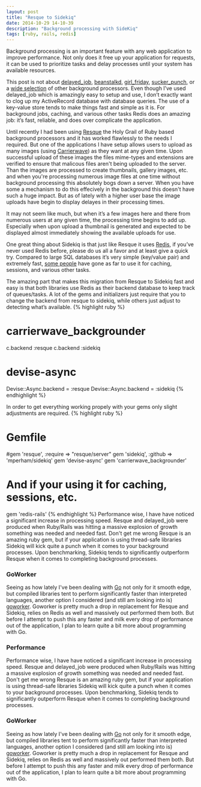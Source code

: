 ```yaml
---
layout: post
title: "Resque to Sidekiq"
date: 2014-10-29 14-10-39
description: "Background processing with SideKiq"
tags: [ruby, rails, redis]
---
```

Background processing is an important feature with any web application to improve performance.
Not only does it free up your application for requests, it can be used to prioritize tasks and delay processes until your system has available resources.

This post is not about [delayed_job](https://github.com/collectiveidea/delayed_job), [beanstalkd](https://kr.github.io/beanstalkd/), [girl_friday](https://github.com/mperham/girl_friday), [sucker_punch](https://github.com/brandonhilkert/sucker_punch), or a [wide selection](https://www.ruby-toolbox.com/categories/Background_Jobs) of other background processors.
Even though I’ve used delayed_job which is amazingly easy to setup and use, I don’t exactly want to clog up my ActiveRecord database with database queries. The use of a key-value store tends to make things fast and simple as it is.
For background jobs, caching, and various other tasks Redis does an amazing job: it’s fast, reliable, and does over complicate the application.

Until recently I had been using [Resque](https://github.com/resque/resque) the Holy Grail of Ruby based background processors and it has worked flawlessly to the needs I required.
But one of the applications I have setup allows users to upload as many images \(using [Carrierwave](https://github.com/carrierwaveuploader/carrierwave)\) as they want at any given time.
Upon successful upload of these images the files mime-types and extensions are verified to ensure that malicous files aren't being uploaded to the server.
Than the images are processed to create thumbnails, gallery images, etc. and when you're processing numerous image files at one time without background processing this absolutely bogs down a server.
When you have some a mechanism to do this effecively in the background this doesn't have such a huge impact. But as of lately with a higher user base the image uploads have begin to display delayes in their processing times.


It may not seem like much, but when it’s a few images here and there from numerous users at any given time, the processing time begins to add up.
Especially when upon upload a thumbnail is generated and expected to be displayed almost immediately showing the available uploads for use.


One great thing about Sidekiq is that just like Resque it uses [Redis](http://redis.io/), if you’ve never used Redis before, please do us all a favor and at least give a quick try.
Compared to large SQL databases it’s very simple (key/value pair) and extremely fast, [some people](https://github.com/redis-store/redis-rails) have gone as far to use it for caching, sessions, and various other tasks.


The amazing part that makes this migration from Resque to Sidekiq fast and easy is that both libraries use Redis as their backend database to keep track of queues/tasks.
A lot of the gems and initializers just require that you to change the backend from resque to sidekiq, while others just adjust to detecting what’s available.
{% highlight ruby %}
# carrierwave_backgrounder
c.backend :resque
c.backend :sidekiq

# devise-async
Devise::Async.backend = :resque
Devise::Async.backend = :sidekiq
{% endhighlight %}

In order to get everything working propely with your gems only slight adjustments are required.
{% highlight ruby %}
# Gemfile

#gem 'resque', :require => "resque/server"
gem 'sidekiq', :github => 'mperham/sidekiq'
gem 'devise-async'
gem 'carrierwave_backgrounder'

# And if your using it for caching, sessions, etc.
gem 'redis-rails'
{% endhighlight %}
Performance wise, I have have noticed a significant increase in processing speed. Resque and delayed_job were produced when Ruby/Rails was
hitting a massive explosion of growth something was needed and needed fast. Don't get me wrong Resque is an amazing ruby gem, but if your
application is using thread-safe libraries Sidekiq will kick quite a punch when it comes to your background processes.
Upon benchmarking, Sidekiq tends to significantly outperform Resque when it comes to completing background processes.

### GoWorker
Seeing as how lately I've been dealing with [Go](http://golang.org/) not only for it smooth edge, but compiled libraries tent to perform significantly faster than interpreted languages, another option I considered (and still am looking into is) [goworker](http://www.goworker.org/).
Goworker is pretty much a drop in replacement for Resque and Sidekiq, relies on Redis as well and massively out performed them both.
But before I attempt to push this any faster and milk every drop of performance out of the application, I plan to learn quite a bit more about programming with Go.

### Performance
Performance wise, I have have noticed a significant increase in processing speed. Resque and delayed_job were produced when Ruby/Rails was
hitting a massive explosion of growth something was needed and needed fast. Don't get me wrong Resque is an amazing ruby gem, but if your
application is using thread-safe libraries Sidekiq will kick quite a punch when it comes to your background processes.
Upon benchmarking, Sidekiq tends to significantly outperform Resque when it comes to completing background processes.

### GoWorker
Seeing as how lately I've been dealing with [Go](http://golang.org/) not only for it smooth edge, but compiled libraries tent to perform significantly faster than interpreted languages, another option I considered (and still am looking into is) [goworker](http://www.goworker.org/).
Goworker is pretty much a drop in replacement for Resque and Sidekiq, relies on Redis as well and massively out performed them both.
But before I attempt to push this any faster and milk every drop of performance out of the application, I plan to learn quite a bit more about programming with Go.
